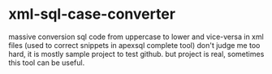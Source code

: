 # xml-sql-case-converter
massive conversion sql code from uppercase to lower and vice-versa in xml files (used to correct snippets in apexsql complete tool)
don't judge me too hard, it is mostly sample project to test github. but project is real, sometimes this tool can be useful.
